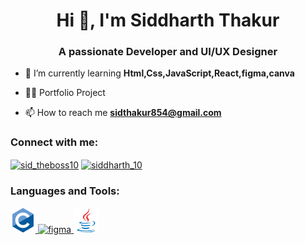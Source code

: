 <h1 align="center">Hi 👋, I'm Siddharth Thakur</h1>
<h3 align="center">A passionate Developer and UI/UX Designer</h3>

- 🌱 I’m currently learning **Html,Css,JavaScript,React,figma,canva**

- 👨‍💻 Portfolio Project 

- 📫 How to reach me **sidthakur854@gmail.com**

<h3 align="left">Connect with me:</h3>
<p align="left">
<a href="https://twitter.com/sid_theboss10" target="blank"><img align="center" src="https://raw.githubusercontent.com/rahuldkjain/github-profile-readme-generator/master/src/images/icons/Social/twitter.svg" alt="sid_theboss10" height="30" width="40" /></a>
<a href="https://dribbble.com/siddharth_10" target="blank"><img align="center" src="[https://raw.githubusercontent.com/rahuldkjain/github-profile-readme-generator/master/src/images/icons/Social/dribbble.svg](https://dribbble.com/Siddharth_10)" alt="siddharth_10" height="30" width="40" /></a>
</p>

<h3 align="left">Languages and Tools:</h3>
<p align="left"> <a href="https://www.cprogramming.com/" target="_blank" rel="noreferrer"> <img src="https://raw.githubusercontent.com/devicons/devicon/master/icons/c/c-original.svg" alt="c" width="40" height="40"/> </a> <a href="https://www.figma.com/" target="_blank" rel="noreferrer"> <img src="https://www.vectorlogo.zone/logos/figma/figma-icon.svg" alt="figma" width="40" height="40"/> </a> <a href="https://www.java.com" target="_blank" rel="noreferrer"> <img src="https://raw.githubusercontent.com/devicons/devicon/master/icons/java/java-original.svg" alt="java" width="40" height="40"/> </a> </p>
